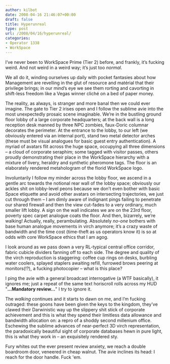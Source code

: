 ```yaml
---
author: kilbot
date: 2008-04-16 21:46:07+00:00
draft: false
title: Hyperunreal
type: post
url: /2008/04/16/hyperunreal/
categories:
- Operator 1338
- WorkSpace
---
```


I’ve never been to WorkSpace Prime (Tier 2) before, and frankly, it’s fucking weird. And not weird in a weird way; it’s just too _normal_.

We all do it, winding ourselves up daily with pocket fantasies about how Management are revelling in the glut of resource and matérial that their privilege brings; in our mind’s eye we see them rorting and cavorting in shift-less freedom like a Vegas winner cliché on a bed of paper money.

The reality, as always, is stranger and more banal then we could ever imagine. The gate to Tier 2 irises open and I follow the sublime avie into the most unexpectedly prosaic scene imaginable. We’re in the bustling ground floor lobby of a large corporate headquarters; at the back wall is a long reception desk manned by three NPC zombies, faux-Doric columnar decorates the perimeter. At the entrance to the lobby, to our left (we obviously entered via an internal port), stand two metal detector arches (these must be visual analogues for basic guest entry authentication). A myriad of avatars flit across the huge space, occupying all three dimensions – a cloud of corporate seraphim; some tagged with visitor passes, others proudly demonstrating their place in the WorkSpace hierarchy with a mixture of livery, heraldry and synthetic pheromone tags. The floor is an elaborately rendered metahologram of the florid WorkSpace logo.

Involuntarily I follow my minder across the lobby floor, we ascend in a gentle arc towards the notional rear wall of the lobby space; obviously our ackles shit on lobby-level peons because we don’t even bother with basic Space etiquette and avoid other avatars on intersecting trajectories, we just cut through them – I am dimly aware of indignant pings failing to penetrate our shared firewall and then the view cut-fades to a very ordinary, much smaller lift lobby. A sign on the wall indicates we are on the 23rd floor, poverty spec carpet analogue coats the floor. And then, bizarrely, we’re walking! Actually, really, perambulating. Absolutely _no-one_ bothers with base human analogue movements in virch anymore; it’s a crazy waste of bandwidth and the time cost (time-theft as us operators know it) is so at odds with core WorkSpace ethics that I am agog.

I look around as we pass down a very RL-typical central office corridor, fabric cubicle dividers fanning off to each side. The degree and quality of the virch reproduction is staggering: coffee cup rings on desks, burbling water coolers, splayed staplers awaiting refill, furrowed brows peering at monitors(!?), a fucking photocopier – what is this place?

I ping the avie with a general broadcast interrogative (a WTF basically), it ignores me; just a repeat of the same text horiscroll rolls across my HUD "**...Mandatory review...**" I try to ignore it.

The _walking_ continues and it starts to dawn on me, and I’m fucking outraged: these goons have been given the keys to the kingdom, they’ve clawed their Darwinistic way up the slippery shit stick of corporate achievement and this is what they spend their limitless data allowance and bandwidth allocation on: a repro of a shoddy second millenium office. Eschewing the sublime advances of near-perfect 3D virch representation, the paradoxically beautiful sight of corporate databases hewn in pure light, this is what they work in – an exquisitely rendered sty.

Fury whites out the ever present review anxiety, we reach a double boardroom door, veneered in cheap walnut. The avie inclines its head: I reach for the door handle. Fuck 'em.


